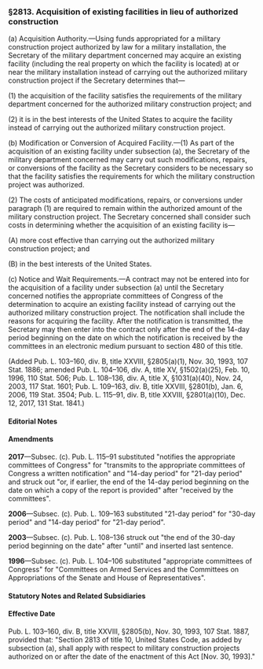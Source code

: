 ### §2813. Acquisition of existing facilities in lieu of authorized construction ###

(a) Acquisition Authority.—Using funds appropriated for a military construction project authorized by law for a military installation, the Secretary of the military department concerned may acquire an existing facility (including the real property on which the facility is located) at or near the military installation instead of carrying out the authorized military construction project if the Secretary determines that—

(1) the acquisition of the facility satisfies the requirements of the military department concerned for the authorized military construction project; and

(2) it is in the best interests of the United States to acquire the facility instead of carrying out the authorized military construction project.

(b) Modification or Conversion of Acquired Facility.—(1) As part of the acquisition of an existing facility under subsection (a), the Secretary of the military department concerned may carry out such modifications, repairs, or conversions of the facility as the Secretary considers to be necessary so that the facility satisfies the requirements for which the military construction project was authorized.

(2) The costs of anticipated modifications, repairs, or conversions under paragraph (1) are required to remain within the authorized amount of the military construction project. The Secretary concerned shall consider such costs in determining whether the acquisition of an existing facility is—

(A) more cost effective than carrying out the authorized military construction project; and

(B) in the best interests of the United States.

(c) Notice and Wait Requirements.—A contract may not be entered into for the acquisition of a facility under subsection (a) until the Secretary concerned notifies the appropriate committees of Congress of the determination to acquire an existing facility instead of carrying out the authorized military construction project. The notification shall include the reasons for acquiring the facility. After the notification is transmitted, the Secretary may then enter into the contract only after the end of the 14-day period beginning on the date on which the notification is received by the committees in an electronic medium pursuant to section 480 of this title.

(Added Pub. L. 103–160, div. B, title XXVIII, §2805(a)(1), Nov. 30, 1993, 107 Stat. 1886; amended Pub. L. 104–106, div. A, title XV, §1502(a)(25), Feb. 10, 1996, 110 Stat. 506; Pub. L. 108–136, div. A, title X, §1031(a)(40), Nov. 24, 2003, 117 Stat. 1601; Pub. L. 109–163, div. B, title XXVIII, §2801(b), Jan. 6, 2006, 119 Stat. 3504; Pub. L. 115–91, div. B, title XXVIII, §2801(a)(10), Dec. 12, 2017, 131 Stat. 1841.)

#### **Editorial Notes** ####

#### Amendments ####

**2017**—Subsec. (c). Pub. L. 115–91 substituted "notifies the appropriate committees of Congress" for "transmits to the appropriate committees of Congress a written notification" and "14-day period" for "21-day period" and struck out "or, if earlier, the end of the 14-day period beginning on the date on which a copy of the report is provided" after "received by the committees".

**2006**—Subsec. (c). Pub. L. 109–163 substituted "21-day period" for "30-day period" and "14-day period" for "21-day period".

**2003**—Subsec. (c). Pub. L. 108–136 struck out "the end of the 30-day period beginning on the date" after "until" and inserted last sentence.

**1996**—Subsec. (c). Pub. L. 104–106 substituted "appropriate committees of Congress" for "Committees on Armed Services and the Committees on Appropriations of the Senate and House of Representatives".

#### **Statutory Notes and Related Subsidiaries** ####

#### Effective Date ####

Pub. L. 103–160, div. B, title XXVIII, §2805(b), Nov. 30, 1993, 107 Stat. 1887, provided that: "Section 2813 of title 10, United States Code, as added by subsection (a), shall apply with respect to military construction projects authorized on or after the date of the enactment of this Act [Nov. 30, 1993]."